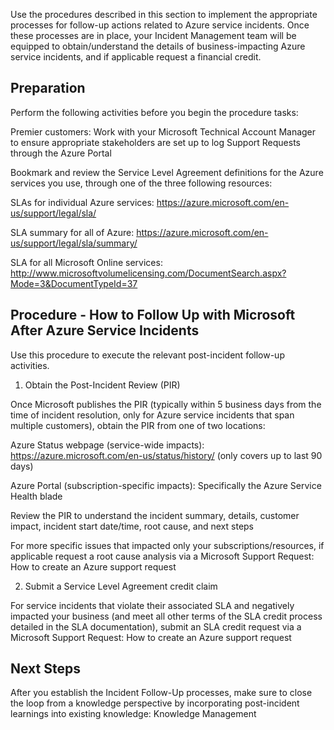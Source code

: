 Use the procedures described in this section to implement the appropriate processes for follow-up actions related to Azure service incidents. Once these processes are in place, your Incident Management team will be equipped to obtain/understand the details of business-impacting Azure service incidents, and if applicable request a financial credit. 

 

## Preparation 

Perform the following activities before you begin the procedure tasks: 

Premier customers: Work with your Microsoft Technical Account Manager to ensure appropriate stakeholders are set up to log Support Requests through the Azure Portal 

Bookmark and review the Service Level Agreement definitions for the Azure services you use, through one of the three following resources: 

SLAs for individual Azure services: https://azure.microsoft.com/en-us/support/legal/sla/ 

SLA summary for all of Azure: https://azure.microsoft.com/en-us/support/legal/sla/summary/ 

SLA for all Microsoft Online services: http://www.microsoftvolumelicensing.com/DocumentSearch.aspx?Mode=3&DocumentTypeId=37 

 

## Procedure - How to Follow Up with Microsoft After Azure Service Incidents 

Use this procedure to execute the relevant post-incident follow-up activities. 

 

1. Obtain the Post-Incident Review (PIR) 

Once Microsoft publishes the PIR (typically within 5 business days from the time of incident resolution, only for Azure service incidents that span multiple customers), obtain the PIR from one of two locations: 

Azure Status webpage (service-wide impacts): https://azure.microsoft.com/en-us/status/history/ (only covers up to last 90 days) 

Azure Portal (subscription-specific impacts): Specifically the Azure Service Health blade 

Review the PIR to understand the incident summary, details, customer impact, incident start date/time, root cause, and next steps 

For more specific issues that impacted only your subscriptions/resources, if applicable request a root cause analysis via a Microsoft Support Request: How to create an Azure support request 

 

2. Submit a Service Level Agreement credit claim 

For service incidents that violate their associated SLA and negatively impacted your business (and meet all other terms of the SLA credit process detailed in the SLA documentation), submit an SLA credit request via a Microsoft Support Request: How to create an Azure support request 

 

## Next Steps 

After you establish the Incident Follow-Up processes, make sure to close the loop from a knowledge perspective by incorporating post-incident learnings into existing knowledge: Knowledge Management 
